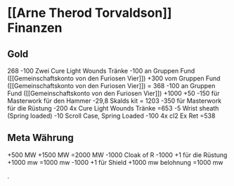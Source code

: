 # [[Arne Therod Torvaldson]] Finanzen

## Gold
268
-100   Zwei Cure Light Wounds Tränke
-100   an Gruppen Fund ([[Gemeinschaftskonto von den Furiosen Vier]])
+300 vom Gruppen Fund ([[Gemeinschaftskonto von den Furiosen Vier]])
= 368 
-100   an Gruppen Fund ([[Gemeinschaftskonto von den Furiosen Vier]])
+1000
+50
-150  für Masterwork für den Hammer
-29,8  Skalds kit
= 1203
-350  für Masterwork für die Rüstung
-200 4x Cure Light Wounds Tränke
=653
-5 Wrist sheath (Spring loaded)
-10 Scroll Case, Spring Loaded
-100 4x cl2 Ex Ret
=538


## Meta Währung
+500 MW
+1500 MW
=2000 MW
-1000 Cloak of R
-1000 +1 für die Rüstung
+1000 mw
=1000 mw
-1000 +1 für Shield
+1000 mw belohnung
=1000 mw












.